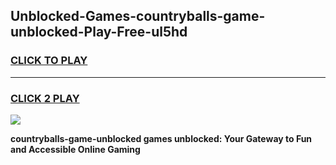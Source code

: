 
## Unblocked-Games-countryballs-game-unblocked-Play-Free-ul5hd
<h3>
<a href="https://premium76.site?title=countryballs-game-unblocked&ref=09A">CLICK TO PLAY</a></h3>
<hr>

<h3>
<a href="https://premium76.site?title=countryballs-game-unblocked&ref=09A">CLICK 2 PLAY</a>
  
</h3>

<a href="https://premium76.site?title=countryballs-game-unblocked&ref=09A"><img src="https://clearcache.store/games.png"></a>


**countryballs-game-unblocked games unblocked: Your Gateway to Fun and Accessible Online Gaming**
